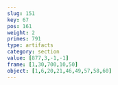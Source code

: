 ```yaml
---
slug: 151
key: 67
pos: 161
weight: 2
primes: 791
type: artifacts
category: section
value: [877,3,-1,-1]
frame: [1,30,700,10,50]
object: [1,6,20,21,46,49,57,58,60]
---
```

